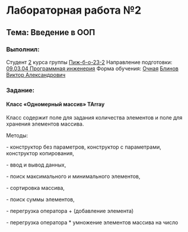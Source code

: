 <h1> Лабораторная работа №2 </h1>
<h2>  Тема: Введение в ООП </h2>
<h3>Выполнил:</h3>
Студент <u>2</u> курса группы <u>Пиж-б-о-23-2</u>
Направление подготовки: <u>09.03.04 Программная инженерия</u>
Форма обучения: <u>Очная</u>
<u>Блинов Виктор Александрович</u>

<h3>Задание:</h3>
<h4>Класс «Одномерный массив» TArray</h4>
<p>Класс содержит поле для задания количества элементов и поле для хранения элементов массива.</p>
<p>Методы:</p>
<p>- конструктор без параметров, конструктор с параметрами, конструктор копирования,</p>
<p>- ввод и вывод данных,</p>
<p>- поиск максимального и минимального элементов,</p>
<p>- сортировка массива,</p>
<p>- поиск суммы элементов,</p>
<p>- перегрузка оператора + (добавление элемента)</p>
<p>- перегрузка оператора * умножение элементов массива на число</p>
